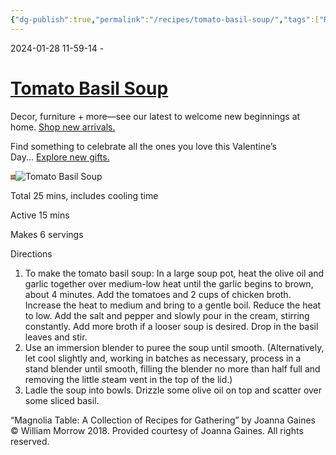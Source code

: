 ```yaml
---
{"dg-publish":true,"permalink":"/recipes/tomato-basil-soup/","tags":["Recipes"],"noteIcon":"","created":"2024-04-05 8:43:10 am","updated":"2024-04-13 10:49:32 am"}
---
```


2024-01-28 11-59-14 -

# [Tomato Basil Soup](https://magnolia.com/blog/recipe/31eabf45-8a09-458a-a2a9-bff132288208/tomato-basil-soup/)

Decor, furniture + more—see our latest to welcome new beginnings at home. [Shop new arrivals.](https://magnolia.com/shop/collection/26243320/new-products/)

Find something to celebrate all the ones you love this Valentine’s Day... [Explore new gifts.](https://magnolia.com/shop/collection/263724302387/valentines-day-collection/)

![](data:image/jpeg;base64,iVBORw0KGgoAAAANSUhEUgAAAAgAAAAICAYAAADED76LAAABAUlEQVR4AQXBP0sCYQDA4d+dL5qvZ5aZXipeRBRBEIFD1NKHaHbsO/QNWoM+QQ3R2BKFW4MkWjgIGeFQZHidaHrnvzTfnke7ub5QW9ozXuEc5dfRlg85fZTEQn6OD4bo9VqVaecLeyCoDOdYEm0SKYvuWHFWiCFkyKDipsiuZjCUxruVYz+dotloYMwvINa2d3nI3+HEcyxm1lHuiJmYQCBEICgRCh/JdIakGSfRyWOXrpDSIrB3gvPTQ68W7/n+rINSeOVLppMpPvcVo1nEabXRx56DaXR5KtwSNTcJ/02ISI3fYJTRoI9YsXawP15IhFvUzCNkJItmblB+m9HvdfgHvKNfPi78ALQAAAAASUVORK5CYII=)![Tomato Basil Soup](https://imgstore.sndimg.com/magnolia/images/53757e1d-ec78-43bd-9f7e-375497e81396.jpg)

Total 25 mins, includes cooling time

Active 15 mins

Makes 6 servings

Directions

1.  To make the tomato basil soup: In a large soup pot, heat the olive oil and garlic together over medium-low heat until the garlic begins to brown, about 4 minutes. Add the tomatoes and 2 cups of chicken broth. Increase the heat to medium and bring to a gentle boil. Reduce the heat to low. Add the salt and pepper and slowly pour in the cream, stirring constantly. Add more broth if a looser soup is desired. Drop in the basil leaves and stir.
2.  Use an immersion blender to puree the soup until smooth. (Alternatively, let cool slightly and, working in batches as necessary, process in a stand blender until smooth, filling the blender no more than half full and removing the little steam vent in the top of the lid.)
3.  Ladle the soup into bowls. Drizzle some olive oil on top and scatter over some sliced basil.

“Magnolia Table: A Collection of Recipes for Gathering” by Joanna Gaines © William Morrow 2018. Provided courtesy of Joanna Gaines. All rights reserved.